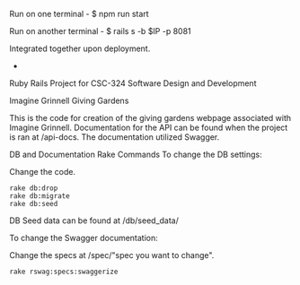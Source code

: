 Run on one terminal - $ npm run start

Run on another terminal - $ rails s -b $IP -p 8081

Integrated together upon deployment.

-



Ruby Rails Project for CSC-324 Software Design and Development

Imagine Grinnell Giving Gardens

This is the code for creation of the giving gardens webpage associated with Imagine Grinnell.
Documentation for the API can be found when the project is ran at /api-docs.
The documentation utilized Swagger.

DB and Documentation Rake Commands
To change the DB settings:

Change the code.

```
rake db:drop
rake db:migrate
rake db:seed
```
    
DB Seed data can be found at /db/seed_data/
    
To change the Swagger documentation:

Change the specs at /spec/"spec you want to change".

```
rake rswag:specs:swaggerize
```

